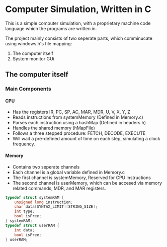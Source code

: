 
# Computer Simulation, Written in C

This is a simple computer simulation, with a proprietary machine code language which the programs are written in.

The project mainly consists of two seperate parts, which comminucate using windows.h's file mapping:

1. The computer itself
2. System monitor GUi
## The computer itself
### Main Components
#### CPU
- Has the registers IR, PC, SP, AC, MAR, MDR, U, V, X, Y, Z
- Reads instructions from systemMemory (Defined in Memory.c)
- Parses each instruction using a hashMap (Defined in headers.h)
- Handles the shared memory (hMapFile)
- Follows a three stepped procedure: FETCH, DECODE, EXECUTE
- Will wait a pre-defined amount of time on each step, simulating a clock frequency.
#### Memory
- Contains two seperate channels
- Each channel is a global variable defined in Memory.c
- The first channel is systemMemory, Reserved for CPU instructions
- The second channel is userMemory, which can be accesed via memory related commands, MDR, and MAR registers.
```c
typedef struct systemRAM {
	unsigned long instruction;
	char data[SYNTAX_LIMIT][STRING_SIZE];
	int type;
	bool isFree;
} systemRAM;
typedef struct userRAM {
	int data;
	bool isFree;
} userRAM;
```



